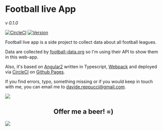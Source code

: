 # Football live App
_v 0.1.0_

[![CircleCI](https://circleci.com/gh/dreppucci/football-live-app.svg?style=svg)](https://circleci.com/gh/dreppucci/football-live-app)
[![Version](https://img.shields.io/npm/v/jrpc.svg?style=flat)](https://nodejs.org/en/download/)

<p>Football live app is a side project to collect data about all football leagues.</p>
<p>Data are collected by <a href="http://api.football-data.org/" title="football-data.org" target="_blank">football-data.org</a> so I'm using their API to show them in this web-app.</p>
<p>Also, it's based on <a href="https://angular.io/" title="Angular2" target="_blank">Angular2</a> written in Typescript, <a href="https://webpack.github.io/" title="Webpack" target="_blank">Webpack</a> and deployed via <a href="https://circleci.com/" title="CircleCI" target="_blank">CircleCI</a> on <a href="https://pages.github.com/" title="Github pages" target="_blank">Github Pages</a>.</p>
<p>If you find errors, typo, something missing or if you would keep in touch with me, you can email me to <a href="mailto:davide.reppucci@gmail.com" title="davide.reppucci@gmail.com">davide.reppucci@gmail.com</a>.</p>

![](https://www.google-analytics.com/collect?v=1&_v=j49&a=123146132&t=pageview&_s=4&dl=https://github.com/dreppucci/football-live-app&ul=en-us&de=UTF-8&dt=Football%20Live%20App&tid=UA-73037711-3)

<h2 style="border: none; text-align: center">Offer me a beer! =)</h2>
<a href="https://www.paypal.me/drep/1" target="_blank" style="display: block;"><img style="margin: 0 auto; display: block" src="http://fullmoonbrewwork.com.rsz.io/wp-content/uploads/2014/06/FMBW_Beers_Phuket-Lager-300x300.png?width=150" /></a>
